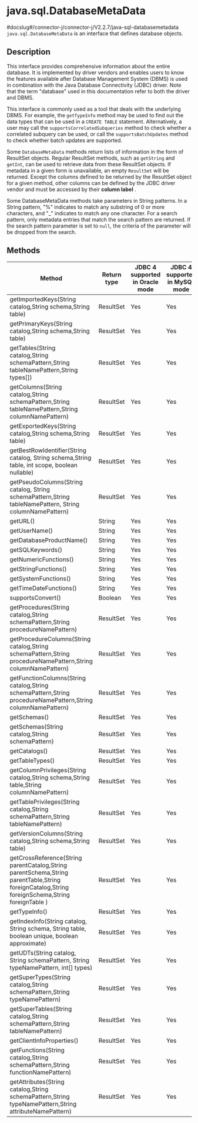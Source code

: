 java.sql.DatabaseMetaData 
==============================================
#docslug#/connector-j/connector-j/V2.2.7/java-sql-databasemetadata
`java.sql.DatabaseMetaData` is an interface that defines database objects. 

Description 
--------------------------------

This interface provides comprehensive information about the entire database. It is implemented by driver vendors and enables users to know the features available after Database Management System (DBMS) is used in combination with the Java Database Connectivity (JDBC) driver. Note that the term "database" used in this documentation refer to both the driver and DBMS. 

This interface is commonly used as a tool that deals with the underlying DBMS. For example, the `getTypeInfo` method may be used to find out the data types that can be used in a `CREATE TABLE` statement. Alternatively, a user may call the `supportsCorrelatedSubqueries` method to check whether a correlated subquery can be used, or call the `supportsBatchUpdates` method to check whether batch updates are supported. 

Some `DatabaseMetaData` methods return lists of information in the form of ResultSet objects. Regular ResultSet methods, such as `getString` and `getInt`, can be used to retrieve data from these ResultSet objects. If metadata in a given form is unavailable, an empty `ResultSet` will be returned. Except the columns defined to be returned by the ResultSet object for a given method, other columns can be defined by the JDBC driver vendor and must be accessed by their **column label** . 

Some DatabaseMetaData methods take parameters in String patterns. In a String pattern, "%" indicates to match any substring of 0 or more characters, and "_" indicates to match any one character. For a search pattern, only metadata entries that match the search pattern are returned. If the search pattern parameter is set to `null`, the criteria of the parameter will be dropped from the search.

Methods 
----------------------------



|                                                                     Method                                                                     | Return type | JDBC 4 supported in Oracle mode | JDBC 4 supported in MySQL mode |
|------------------------------------------------------------------------------------------------------------------------------------------------|-------------|---------------------------------|--------------------------------|
| getImportedKeys(String catalog,String schema,String table)                                                                                     | ResultSet   | Yes                             | Yes                            |
| getPrimaryKeys(String catalog,String schema,String table)                                                                                      | ResultSet   | Yes                             | Yes                            |
| getTables(String catalog,String schemaPattern,String tableNamePattern,String types\[\])                                                        | ResultSet   | Yes                             | Yes                            |
| getColumns(String catalog,String schemaPattern,String tableNamePattern,String columnNamePattern)                                               | ResultSet   | Yes                             | Yes                            |
| getExportedKeys(String catalog,String schema,String table)                                                                                     | ResultSet   | Yes                             | Yes                            |
| getBestRowIdentifier(String catalog, String schema,String table, int scope, boolean nullable)                                                  | ResultSet   | Yes                             | Yes                            |
| getPseudoColumns(String catalog, String schemaPattern,String tableNamePattern, String columnNamePattern)                                       | ResultSet   | Yes                             | Yes                            |
| getURL()                                                                                                                                       | String      | Yes                             | Yes                            |
| getUserName()                                                                                                                                  | String      | Yes                             | Yes                            |
| getDatabaseProductName()                                                                                                                       | String      | Yes                             | Yes                            |
| getSQLKeywords()                                                                                                                               | String      | Yes                             | Yes                            |
| getNumericFunctions()                                                                                                                          | String      | Yes                             | Yes                            |
| getStringFunctions()                                                                                                                           | String      | Yes                             | Yes                            |
| getSystemFunctions()                                                                                                                           | String      | Yes                             | Yes                            |
| getTimeDateFunctions()                                                                                                                         | String      | Yes                             | Yes                            |
| supportsConvert()                                                                                                                              | Boolean     | Yes                             | Yes                            |
| getProcedures(String catalog,String schemaPattern,String procedureNamePattern)                                                                 | ResultSet   | Yes                             | Yes                            |
| getProcedureColumns(String catalog,String schemaPattern,String procedureNamePattern,String columnNamePattern)                                  | ResultSet   | Yes                             | Yes                            |
| getFunctionColumns(String catalog,String schemaPattern,String procedureNamePattern,String columnNamePattern)                                   | ResultSet   | Yes                             | Yes                            |
| getSchemas()                                                                                                                                   | ResultSet   | Yes                             | Yes                            |
| getSchemas(String catalog,String schemaPattern)                                                                                                | ResultSet   | Yes                             | Yes                            |
| getCatalogs()                                                                                                                                  | ResultSet   | Yes                             | Yes                            |
| getTableTypes()                                                                                                                                | ResultSet   | Yes                             | Yes                            |
| getColumnPrivileges(String catalog,String schema,String table,String columnNamePattern)                                                        | ResultSet   | Yes                             | Yes                            |
| getTablePrivileges(String catalog,String schemaPattern,String tableNamePattern)                                                                | ResultSet   | Yes                             | Yes                            |
| getVersionColumns(String catalog,String schema,String table)                                                                                   | ResultSet   | Yes                             | Yes                            |
| getCrossReference(String parentCatalog,String parentSchema,String parentTable,String foreignCatalog,String foreignSchema,String foreignTable ) | ResultSet   | Yes                             | Yes                            |
| getTypeInfo()                                                                                                                                  | ResultSet   | Yes                             | Yes                            |
| getIndexInfo(String catalog, String schema, String table, boolean unique, boolean approximate)                                                 | ResultSet   | Yes                             | Yes                            |
| getUDTs(String catalog, String schemaPattern, String typeNamePattern, int\[\] types)                                                           | ResultSet   | Yes                             | Yes                            |
| getSuperTypes(String catalog,String schemaPattern,String typeNamePattern)                                                                      | ResultSet   | Yes                             | Yes                            |
| getSuperTables(String catalog,String schemaPattern,String tableNamePattern)                                                                    | ResultSet   | Yes                             | Yes                            |
| getClientInfoProperties()                                                                                                                      | ResultSet   | Yes                             | Yes                            |
| getFunctions(String catalog,String schemaPattern,String functionNamePattern)                                                                   | ResultSet   | Yes                             | Yes                            |
| getAttributes(String catalog,String schemaPattern,String typeNamePattern,String attributeNamePattern)                                          | ResultSet   | Yes                             | Yes                            |



